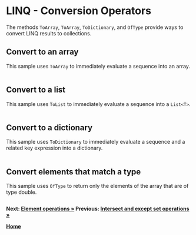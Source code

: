 # LINQ - Conversion Operators

The methods `ToArray`, `ToArray`, `ToDictionary`, and `OfType` provide ways to convert LINQ results to collections.

## Convert to an array

This sample uses `ToArray` to immediately evaluate a sequence into an array.

``` cs --region convert-to-array --source-file ../src/Conversions.cs --project ../src/Try101LinqSamples.csproj
```

## Convert to a list

This sample uses `ToList` to immediately evaluate a sequence into a `List<T>`.

``` cs --region convert-to-list --source-file ../src/Conversions.cs --project ../src/Try101LinqSamples.csproj
```

## Convert to a dictionary

This sample uses `ToDictionary` to immediately evaluate a sequence and a related key expression into a dictionary.

``` cs --region convert-to-dictionary --source-file ../src/Conversions.cs --project ../src/Try101LinqSamples.csproj
```

## Convert elements that match a type

This sample uses `OfType` to return only the elements of the array that are of type double.

``` cs --region convert-to-type --source-file ../src/Conversions.cs --project ../src/Try101LinqSamples.csproj
```

**Next: [Element operations &raquo;](./elements.md) Previous:  [Intersect and except set operations &raquo;](./sets-2.md)**

**[Home](../README.md)**
